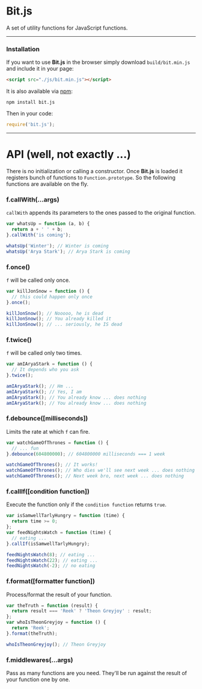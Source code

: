 # Bit.js

A set of utility functions for JavaScript functions.

---

### Installation

If you want to use **Bit.js** in the browser simply download `build/bit.min.js` and include it in your page:

```html
<script src="./js/bit.min.js"></script>
```

It is also available via [npm](https://www.npmjs.com/package/bit.js):

```
npm install bit.js
```

Then in your code:
```js
require('bit.js');
```
---

# API (well, not exactly ...)

There is no initialization or calling a constructor. Once **Bit.js** is loaded it registers bunch of functions to `Function.prototype`. So the following functions are available on the fly.

### f.callWith(...args)

`callWith` appends its parameters to the ones passed to the original function.

```js
var whatsUp = function (a, b) {
  return a + ' ' + b;
}.callWith('is coming');

whatsUp('Winter'); // Winter is coming
whatsUp('Arya Stark'); // Arya Stark is coming
```

### f.once()

`f` will be called only once.

```js
var killJonSnow = function () {
  // this could happen only once
}.once();

killJonSnow(); // Nooooo, he is dead
killJonSnow(); // You already killed it
killJonSnow(); // ... seriously, he IS dead
```

### f.twice()

`f` will be called only two times.

```js
var amIAryaStark = function () {
  // It depends who you ask
}.twice();

amIAryaStark(); // Hm ...
amIAryaStark(); // Yes, I am
amIAryaStark(); // You already know ... does nothing
amIAryaStark(); // You already know ... does nothing
```

### f.debounce([milliseconds])

Limits the rate at which `f` can fire.

```js
var watchGameOfThrones = function () {
  // ... fun
}.debounce(604800000); // 604800000 milliseconds === 1 week

watchGameOfThrones(); // It works!
watchGameOfThrones(); // Who dies we'll see next week ... does nothing
watchGameOfThrones(); // Next week bro, next week ... does nothing
```

### f.callIf([condition function])

Execute the function only if the `condition function` returns `true`.

```js
var isSamwellTarlyHungry = function (time) {
  return time >= 0;
};
var feedNightsWatch = function (time) {
  // eating ...
}.callIf(isSamwellTarlyHungry);

feedNightsWatch(8); // eating ...
feedNightsWatch(22); // eating ...
feedNightsWatch(-2); // no eating
```

### f.format([formatter function])

Process/format the result of your function.

```js
var theTruth = function (result) {
  return result === 'Reek' ? 'Theon Greyjoy' : result;
};
var whoIsTheonGreyjoy = function () {
  return 'Reek';
}.format(theTruth);

whoIsTheonGreyjoy(); // Theon Greyjoy
```

### f.middlewares(...args)

Pass as many functions are you need. They'll be run against the result of your function one by one.

```js
```
